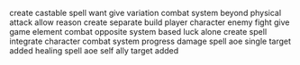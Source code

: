 create castable spell want give variation combat system beyond physical attack allow reason create separate build player character enemy fight give game element combat opposite system based luck alone create spell integrate character combat system progress damage spell aoe single target added healing spell aoe self ally target added